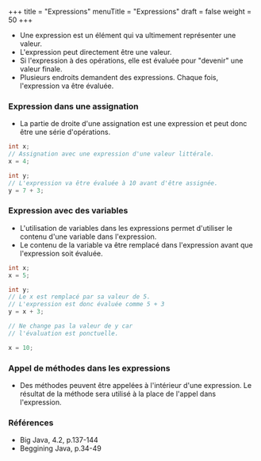 +++
title = "Expressions"
menuTitle = "Expressions"
draft = false
weight = 50
+++

* Une expression est un élément qui va ultimement représenter une valeur.
* L'expression peut directement être une valeur.
* Si l'expression à des opérations, elle est évaluée pour "devenir" une valeur finale.
* Plusieurs endroits demandent des expressions. Chaque fois, l'expression va être évaluée.

### Expression dans une assignation
* La partie de droite d'une assignation est une expression et peut donc être une série d'opérations.

```java
int x;
// Assignation avec une expression d'une valeur littérale.
x = 4;

int y;
// L'expression va être évaluée à 10 avant d'être assignée.
y = 7 + 3;
```

### Expression avec des variables
* L'utilisation de variables dans les expressions permet d'utiliser le contenu d'une variable dans l'expression.
* Le contenu de la variable va être remplacé dans l'expression avant que l'expression soit évaluée.

```java
int x;
x = 5;

int y;
// Le x est remplacé par sa valeur de 5.
// L'expression est donc évaluée comme 5 + 3
y = x + 3;

// Ne change pas la valeur de y car
// l'évaluation est ponctuelle.

x = 10;
```

### Appel de méthodes dans les expressions
* Des méthodes peuvent être appelées à l'intérieur d'une expression. Le résultat de la méthode sera utilisé à la place de l'appel dans l'expression.

### Références

* Big Java, 4.2, p.137-144
* Beggining Java, p.34-49
